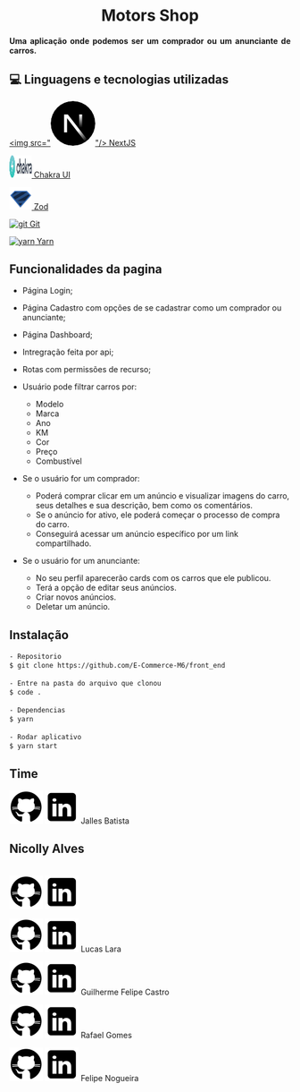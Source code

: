 <h1 align="center">
   Motors Shop
</h1>

<h4 align="justify">Uma aplicação onde podemos ser um comprador ou um anunciante de carros.

<!-- <h2 align="center"><a href="https://project-jamstack-blog.vercel.app/">Clique aqui para ver o projeto final!</a></h2> -->

## 💻 Linguagens e tecnologias utilizadas

<p align="left"> 

<a href="https://nextjs.org/" target="_blank"> <img src="<svg aria-label="Next.js logomark" class="next-mark_root__wLeec" height="80" role="img" viewBox="0 0 180 180" width="80"><mask height="180" id="mask0_408_134" maskUnits="userSpaceOnUse" style="mask-type:alpha" width="180" x="0" y="0"><circle cx="90" cy="90" fill="black" r="90"></circle></mask><g mask="url(#mask0_408_134)"><circle cx="90" cy="90" data-circle="true" fill="black" r="90"></circle><path d="M149.508 157.52L69.142 54H54V125.97H66.1136V69.3836L139.999 164.845C143.333 162.614 146.509 160.165 149.508 157.52Z" fill="url(#paint0_linear_408_134)"></path><rect fill="url(#paint1_linear_408_134)" height="72" width="12" x="115" y="54"></rect></g><defs><linearGradient gradientUnits="userSpaceOnUse" id="paint0_linear_408_134" x1="109" x2="144.5" y1="116.5" y2="160.5"><stop stop-color="white"></stop><stop offset="1" stop-color="white" stop-opacity="0"></stop></linearGradient><linearGradient gradientUnits="userSpaceOnUse" id="paint1_linear_408_134" x1="121" x2="120.799" y1="54" y2="106.875"><stop stop-color="white"></stop><stop offset="1" stop-color="white" stop-opacity="0"></stop></linearGradient></defs></svg>"/> NextJS</a>

<a href="https://chakra-ui.com/" target="_blank"> <img src="/src/assets/chakra.jpeg" alt="chakra ui" width="40" height="40"/> Chakra UI </a> 

<a href="https://zod.dev/" target="_blank"> <img src="/src/assets/zod.svg" alt="zod" width="40" height="40"/> Zod </a> 

<a href="https://git-scm.com/" target="_blank"> <img src="https://www.vectorlogo.zone/logos/git-scm/git-scm-icon.svg" alt="git" width="40" height="40"/> Git </a> 

<a href="https://yarnpkg.com/" target="_blank"> <img src="https://classic.yarnpkg.com/assets/og_image.png" alt="yarn" width="70" height="40"/> Yarn </a> 


## Funcionalidades da pagina
  - Página Login;
  - Página Cadastro com opções de se cadastrar como um comprador ou anunciante; 
  - Página Dashboard;
  - Intregração feita por api;
  - Rotas com permissões de recurso;
  
  - Usuário pode filtrar carros por:
    * Modelo
    * Marca
    * Ano
    * KM
    * Cor
    * Preço
    * Combustível
 
  - Se o usuário for um comprador:
    * Poderá comprar clicar em um anúncio e visualizar imagens do carro, seus detalhes e sua descrição, bem como os comentários.
    * Se o anúncio for ativo, ele poderá começar o processo de compra do carro.
    * Conseguirá acessar um anúncio específico por um link compartilhado.
  
  - Se o usuário for um anunciante:
    * No seu perfil aparecerão cards com os carros que ele publicou.
    * Terá a opção de editar seus anúncios.
    * Criar novos anúncios.
    * Deletar um anúncio.

## Instalação

    - Repositorio
    $ git clone https://github.com/E-Commerce-M6/front_end

    - Entre na pasta do arquivo que clonou
    $ code .

    - Dependencias
    $ yarn

    - Rodar aplicativo
    $ yarn start

## Time

<a href="https://github.com/jallesbatista"><img src="/src/assets/icons8-github.svg" alt="logo github" /><a> 
<a href="https://www.linkedin.com/in/jallesbatista/"><img src="/src/assets/icons8-linkedin.svg" alt="logo lindedin" /><a>
Jalles Batista<br>

<h2>Nicolly Alves</h2><br>
<div align="justify">
    <a href="https://github.com/NicollyAlves"><img src="/src/assets/icons8-github.svg" alt="logo github" /><a> 
    <a href="https://www.linkedin.com/in/nicollyalves/"><img src="/src/assets/icons8-linkedin.svg" alt="logo lindedin" /><a>
</div>

<a href="https://github.com/lucastdelara"><img src="/src/assets/icons8-github.svg" alt="logo github" /><a> 
<a href="https://www.linkedin.com/in/lucastlara/"><img src="/src/assets/icons8-linkedin.svg" alt="logo lindedin" /><a>
Lucas Lara<br>

<a href="https://github.com/Guilherme-GFC"><img src="/src/assets/icons8-github.svg" alt="logo github" /><a> 
<a href="https://www.linkedin.com/in/guilherme-gfc/"><img src="/src/assets/icons8-linkedin.svg" alt="logo lindedin" /><a>
Guilherme Felipe Castro<br>

<a href="https://github.com/rafaelsantos7520"><img src="/src/assets/icons8-github.svg" alt="logo github" /><a> 
<a href="https://www.linkedin.com/in/rafaelsantos7520/"><img src="/src/assets/icons8-linkedin.svg" alt="logo lindedin" /><a>
Rafael Gomes<br>

<a href="https://github.com/Flipsy1"><img src="/src/assets/icons8-github.svg" alt="logo github" /><a> 
<a href="https://www.linkedin.com/in/felipe-nogueira-vieira/"><img src="/src/assets/icons8-linkedin.svg" alt="logo lindedin" /><a>
Felipe Nogueira<br>
